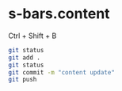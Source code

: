 # s-bars.content

Ctrl + Shift + B

```sh
git status
git add .
git status
git commit -m "content update"
git push
```